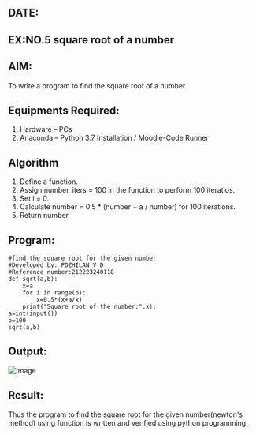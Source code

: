 ## DATE: 

## EX:NO.5 square root of a number

## AIM:
To write a program to find the square root of a number.

## Equipments Required:
1. Hardware – PCs
2. Anaconda – Python 3.7 Installation / Moodle-Code Runner

## Algorithm
1. Define a function.
2. Assign number_iters = 100 in the function to perform 100 iteratios.
3. Set i = 0.
4. Calculate  number = 0.5 * (number + a / number) for 100 iterations.
5. Return number

## Program:
```
#find the square root for the given number
#Developed by: POZHILAN V D
#Reference number:212223240118
def sqrt(a,b):
    x=a
    for i in range(b):
        x=0.5*(x+a/x)
    print("Square root of the number:",x);
a=int(input())
b=100
sqrt(a,b)
```

## Output:
![image](https://github.com/user-attachments/assets/10524247-bd15-44ff-bb91-1f06e60b1492)

## Result:
Thus the program to find the square root for the given number(newton's method) using function is written and verified using python programming.
